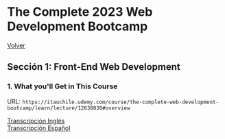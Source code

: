 <h1>The Complete 2023 Web Development Bootcamp</h1>
<a href="https://github.com/quintupil/udemy/blob/main/README.md">Volver</a>

<h2>Sección 1: Front-End Web Development</h2>

<h3>1. What you'll Get in This Course</h3>

URL: 
`https://itauchile.udemy.com/course/the-complete-web-development-bootcamp/learn/lecture/12638830#overview`

<a href="Capitulo01\TranscripcionIn.md" title="Transcripción Inglés">Transcripción Inglés</a></br>
<a href="Capitulo01\TranscripcionEs.md" title="Transcripción Español">Transcripción Español</a></br>

